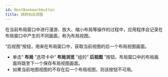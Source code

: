 ```yaml
---
id: NextBookmarkbutton
title: 跳转到后视图
---
```

在当前布局窗口中进行漫游、放大、缩小布局等操作的过程中，应用程序会记录在布局窗口中产生的不同画面，称为布局视图。

“后视图”按钮，用来在布局窗口中，获取当前视图的后一个布局视图画面。

  * 单击“ **布局** ”选项卡中“ **布局浏览** ”组的“ **后视图** ”按钮，布局窗口中的布局画面将跳至下一个保存布局视图画面。
  * 如果当前地图视图的不存在后一个布局视图，则该按钮不可用。




